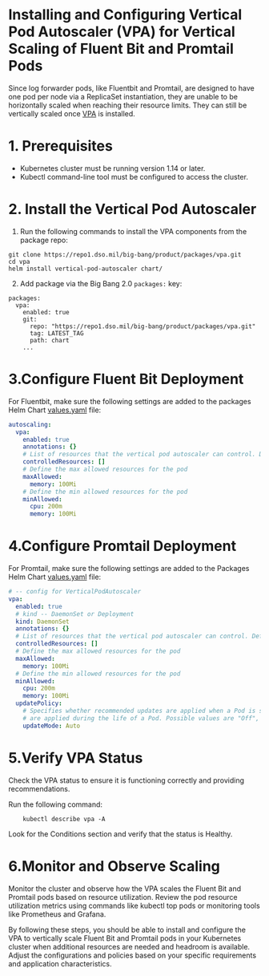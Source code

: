 # Installing and Configuring Vertical Pod Autoscaler (VPA) for Vertical Scaling of Fluent Bit and Promtail Pods

Since log forwarder pods, like Fluentbit and Promtail, are designed to have one pod per node via a ReplicaSet instantiation, they are unable to be horizontally scaled when reaching their resource limits. They can still be vertically scaled once [VPA](https://repo1.dso.mil/big-bang/product/packages/vpa) is installed.

# 1. Prerequisites

- Kubernetes cluster must be running version 1.14 or later.
- Kubectl command-line tool must be configured to access the cluster.

# 2. Install the Vertical Pod Autoscaler
  1. Run the following commands to install the VPA components from the package repo:

    
    git clone https://repo1.dso.mil/big-bang/product/packages/vpa.git
    cd vpa
    helm install vertical-pod-autoscaler chart/
    
  2. Add package via the Big Bang 2.0 `packages:` key:
    
    packages:
      vpa:
        enabled: true
        git:
          repo: "https://repo1.dso.mil/big-bang/product/packages/vpa.git"
          tag: LATEST_TAG
          path: chart
        ...
    

# 3.Configure Fluent Bit Deployment
For Fluentbit, make sure the following settings are added to the packages Helm Chart [values.yaml](https://repo1.dso.mil/big-bang/product/packages/fluentbit/-/blob/main/chart/values.yaml_) file:

```yaml
autoscaling:
  vpa:
    enabled: true
    annotations: {}
    # List of resources that the vertical pod autoscaler can control. Defaults to cpu and memory
    controlledResources: []
    # Define the max allowed resources for the pod
    maxAllowed:
      memory: 100Mi
    # Define the min allowed resources for the pod
    minAllowed:
      cpu: 200m
      memory: 100Mi
```

# 4.Configure Promtail Deployment

For Promtail, make sure the following settings are added to the Packages Helm Chart [values.yaml](https://repo1.dso.mil/big-bang/product/packages/promtail/-/blob/main/chart/values.yaml) file:

```yaml
# -- config for VerticalPodAutoscaler
vpa:
  enabled: true
  # kind -- DaemonSet or Deployment
  kind: DaemonSet
  annotations: {}
  # List of resources that the vertical pod autoscaler can control. Defaults to cpu and memory
  controlledResources: []
  # Define the max allowed resources for the pod
  maxAllowed:
    memory: 100Mi
  # Define the min allowed resources for the pod
  minAllowed:
    cpu: 200m
    memory: 100Mi
  updatePolicy:
    # Specifies whether recommended updates are applied when a Pod is started and whether recommended updates
    # are applied during the life of a Pod. Possible values are "Off", "Initial", "Recreate", and "Auto".
    updateMode: Auto
```

# 5.Verify VPA Status

Check the VPA status to ensure it is functioning correctly and providing recommendations.

Run the following command:

```shell
    kubectl describe vpa -A 
```

Look for the Conditions section and verify that the status is Healthy.

# 6.Monitor and Observe Scaling

Monitor the cluster and observe how the VPA scales the Fluent Bit and Promtail pods based on resource utilization. Review the pod resource utilization metrics using commands like kubectl top pods or monitoring tools like Prometheus and Grafana.

By following these steps, you should be able to install and configure the VPA to vertically scale Fluent Bit and Promtail pods in your Kubernetes cluster when additional resources are needed and headroom is available. Adjust the configurations and policies based on your specific requirements and application characteristics.
